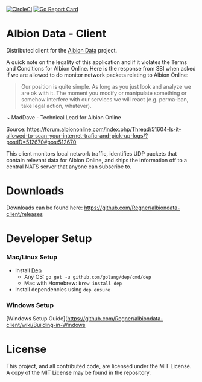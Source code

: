[![CircleCI](https://circleci.com/gh/Regner/albiondata-client.svg?style=svg)](https://circleci.com/gh/Regner/albiondata-client) [![Go Report Card](https://goreportcard.com/badge/github.com/Regner/albiondata-client)](https://goreportcard.com/report/github.com/Regner/albiondata-client)

# Albion Data - Client
Distributed client for the [Albion Data](https://albion-data.com/)
project.

A quick note on the legality of this application and if it
violates the Terms and Conditions for Albion Online. Here is
the response from SBI when asked if we are allowed to do
monitor network packets relating to Albion Online:
> Our position is quite simple. As long as you just look and
analyze we are ok with it. The moment you modify or manipulate
something or somehow interfere with our services we will react
(e.g. perma-ban, take legal action, whatever).

~ MadDave - Technical Lead for Albion Online

Source: https://forum.albiononline.com/index.php/Thread/51604-Is-it-allowed-to-scan-your-internet-trafic-and-pick-up-logs/?postID=512670#post512670

This client monitors local network traffic, identifies UDP packets
that contain relevant data for Albion Online, and ships the information
off to a central NATS server that anyone can subscribe to.

# Downloads
Downloads can be found here: https://github.com/Regner/albiondata-client/releases

# Developer Setup
### Mac/Linux Setup
- Install [Dep](https://github.com/golang/dep)
  - Any OS: `go get -u github.com/golang/dep/cmd/dep`
  - Mac with Homebrew: `brew install dep`
- Install dependencies using `dep ensure`

### Windows Setup
[Windows Setup Guide](https://github.com/Regner/albiondata-client/wiki/Building-in-Windows

# License
This project, and all contributed code, are licensed under the MIT
License. A copy of the MIT License may be found in the repository.
